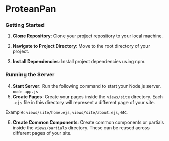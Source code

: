# ProteanPan

### Getting Started

1. **Clone Repository**: Clone your project repository to your local machine.


2. **Navigate to Project Directory**: Move to the root directory of your project.


3. **Install Dependencies**: Install project dependencies using npm.


### Running the Server

4. **Start Server**: Run the following command to start your Node.js server.
  ``node app.js``
5. **Create Pages**: Create your pages inside the `views/site` directory. Each `.ejs` file in this directory will represent a different page of your site.


Example: `views/site/home.ejs`, `views/site/about.ejs`, etc.

6. **Create Common Components**: Create common components or partials inside the `views/partials` directory. These can be reused across different pages of your site.
